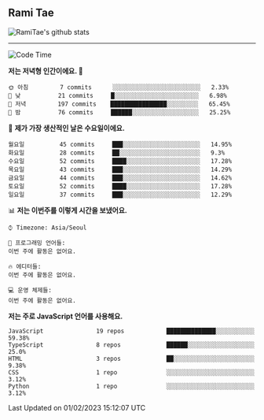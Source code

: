 ## Rami Tae

![RamiTae's github stats](https://github-readme-stats.vercel.app/api?username=RamiTae&show_icons=true&theme=tokyonight)

---
<!--START_SECTION:waka-->
![Code Time](http://img.shields.io/badge/Code%20Time-566%20hrs%2024%20mins-blue)

**저는 저녁형 인간이에요. 🦉** 

```text
🌞 아침         7 commits      ░░░░░░░░░░░░░░░░░░░░░░░░░   2.33% 
🌆 낮　         21 commits     █░░░░░░░░░░░░░░░░░░░░░░░░   6.98% 
🌃 저녁         197 commits    ████████████████░░░░░░░░░   65.45% 
🌙 밤　         76 commits     ██████░░░░░░░░░░░░░░░░░░░   25.25%

```
📅 **제가 가장 생산적인 날은 수요일이에요.** 

```text
월요일          45 commits     ███░░░░░░░░░░░░░░░░░░░░░░   14.95% 
화요일          28 commits     ██░░░░░░░░░░░░░░░░░░░░░░░   9.3% 
수요일          52 commits     ████░░░░░░░░░░░░░░░░░░░░░   17.28% 
목요일          43 commits     ███░░░░░░░░░░░░░░░░░░░░░░   14.29% 
금요일          44 commits     ███░░░░░░░░░░░░░░░░░░░░░░   14.62% 
토요일          52 commits     ████░░░░░░░░░░░░░░░░░░░░░   17.28% 
일요일          37 commits     ███░░░░░░░░░░░░░░░░░░░░░░   12.29%

```


📊 **저는 이번주를 이렇게 시간을 보냈어요.** 

```text
⌚︎ Timezone: Asia/Seoul

💬 프로그래밍 언어들: 
이번 주에 활동은 없어요.

🔥 에디터들: 
이번 주에 활동은 없어요.

💻 운영 체제들: 
이번 주에 활동은 없어요.

```

**저는 주로 JavaScript 언어를 사용해요.** 

```text
JavaScript               19 repos            ██████████████░░░░░░░░░░░   59.38% 
TypeScript               8 repos             ██████░░░░░░░░░░░░░░░░░░░   25.0% 
HTML                     3 repos             ██░░░░░░░░░░░░░░░░░░░░░░░   9.38% 
CSS                      1 repo              ░░░░░░░░░░░░░░░░░░░░░░░░░   3.12% 
Python                   1 repo              ░░░░░░░░░░░░░░░░░░░░░░░░░   3.12%

```



 Last Updated on 01/02/2023 15:12:07 UTC
<!--END_SECTION:waka-->
